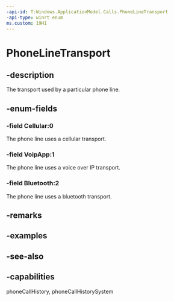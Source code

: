 ```yaml
---
-api-id: T:Windows.ApplicationModel.Calls.PhoneLineTransport
-api-type: winrt enum
ms.custom: 19H1
---
```


<!-- Enumeration syntax
public enum Windows.ApplicationModel.Calls.PhoneLineTransport : int
-->

# PhoneLineTransport

## -description
The transport used by a particular phone line.

## -enum-fields
### -field Cellular:0
The phone line uses a cellular transport.

### -field VoipApp:1
The phone line uses a voice over IP transport.

### -field Bluetooth:2
The phone line uses a bluetooth transport.

## -remarks

## -examples

## -see-also
## -capabilities
phoneCallHistory, phoneCallHistorySystem

